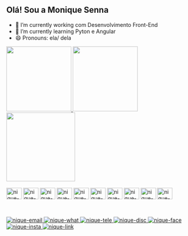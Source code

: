 ## Olá! Sou a Monique Senna

- 🔭 I’m currently working com Desenvolvimento Front-End
- 🌱 I’m currently learning Pyton e Angular
- 😄 Pronouns: ela/ dela



 <div>
    <a href="https://github.com/MoniqueSenna">
    <img height="170em" src="https://github-readme-stats.vercel.app/api?username=MoniqueSenna&show_icons=true&theme=tokyonight"/>
    <img height="170em" src="https://github-readme-stats.vercel.app/api/top-langs/?username=MoniqueSenna&layout=compact&theme=tokyonight"/>
    <img height="180em" src="file:///C:/Users/MONIQUE/github/Portif%C3%B3lio%20github/imagens/download20230303175950.png"/>
    </a>
</div>

<div style="display: inline_block"><br>
    <img align="center" alt="nique-HTML" height="30" width="40" src="https://cdn.jsdelivr.net/gh/devicons/devicon/icons/html5/html5-original.svg" />
    <img align="center" alt="nique-CSS" height="30" width="40" src="https://cdn.jsdelivr.net/gh/devicons/devicon/icons/css3/css3-original.svg" />
     <img align="center" alt="nique-JS" height="30" width="40" src="https://cdn.jsdelivr.net/gh/devicons/devicon/icons/javascript/javascript-original.svg" />
     <img align="center" alt="nique-JQ" height="30" width="40" src="https://cdn.jsdelivr.net/gh/devicons/devicon/icons/jquery/jquery-original.svg" />
     <img align="center" alt="nique-JQ" height="30" width="40" src="https://cdn.jsdelivr.net/gh/devicons/devicon/icons/bootstrap/bootstrap-original.svg" />
     <img align="center" alt="nique-JQ" height="30" width="40" src="https://cdn.jsdelivr.net/gh/devicons/devicon/icons/angularjs/angularjs-original.svg" />
     <img align="center" alt="nique-JQ" height="30" width="40" src="https://cdn.jsdelivr.net/gh/devicons/devicon/icons/grunt/grunt-original.svg" />
     <img align="center" alt="nique-JQ" height="30" width="40" src="https://cdn.jsdelivr.net/gh/devicons/devicon/icons/less/less-plain-wordmark.svg" />
     <img align="center" alt="nique-JQ" height="30" width="40" src="https://cdn.jsdelivr.net/gh/devicons/devicon/icons/sass/sass-original.svg" />
     <img align="center" alt="nique-JQ" height="30" width="40" src="https://cdn.jsdelivr.net/gh/devicons/devicon/icons/python/python-original.svg" />
          
</div><br>

##

   <div style="display: inline_block">
     <a href="mailto:msenna.castro@gmail.com"><img alt="nique-email" src="https://img.shields.io/badge/Gmail-D14836?style=for-the-badge&logo=gmail&logoColor=white"/>
     <a href="https://wa.me/5521986177865"><img alt="nique-what" src="https://img.shields.io/badge/WhatsApp-25D366?style=for-the-badge&logo=whatsapp&logoColor=white" />
     <a href=""><img alt="nique-tele" src="https://img.shields.io/badge/Telegram-2CA5E0?style=for-the-badge&logo=telegram&logoColor=white" />
     <a href="https://discord.com/channels/@MoniqueSenna#7615"><img alt="nique-disc" src="https://img.shields.io/badge/Discord-7289DA?style=for-the-badge&logo=discord&logoColor=white"/>
     <a href="https://www.facebook.com/sennanique"><img alt="nique-face" src="https://img.shields.io/badge/Facebook-1877F2?style=for-the-badge&logo=facebook&logoColor=white" />
      <a href="https://www.instagram.com/niquesenna/"><img alt="nique-insta" src="https://img.shields.io/badge/Instagram-E4405F?style=for-the-badge&logo=instagram&logoColor=white" />
       <a href="https://www.linkedin.com/in/moniquesenna/"><img alt="nique-link" src="https://img.shields.io/badge/LinkedIn-0077B5?style=for-the-badge&logo=linkedin&logoColor=white" />
   
   </div>
        
 

